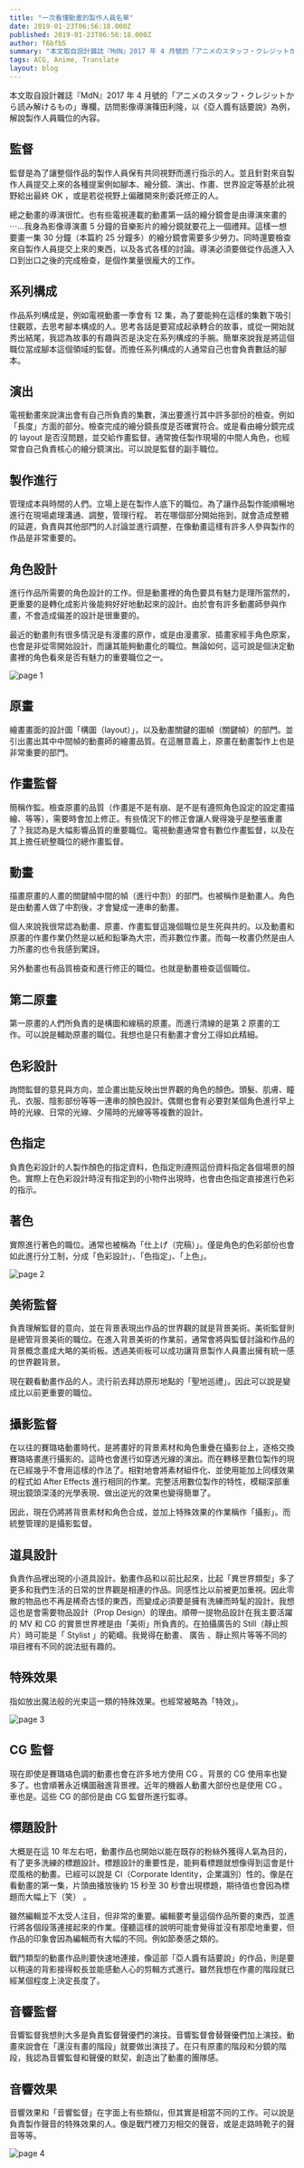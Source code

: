 ```yaml
---
title: "一次看懂動畫的製作人員名單"
date: 2019-01-23T06:56:18.000Z
published: 2019-01-23T06:56:18.000Z
author: f6bfb5
summary: "本文取自設計雜誌『MdN』2017 年 4 月號的「アニメのスタッフ・クレジットから読み解けるもの」專欄，訪問影像導演篠田利隆，以《亞人醬有話要說》為例，解說製作人員職位的內容。"
tags: ACG, Anime, Translate
layout: blog
---
```


本文取自設計雜誌『MdN』2017 年 4 月號的「アニメのスタッフ・クレジットから読み解けるもの」專欄，訪問影像導演篠田利隆，以《亞人醬有話要說》為例，解說製作人員職位的內容。

## 監督

監督是為了讓整個作品的製作人員保有共同視野而進行指示的人。並且針對來自製作人員提交上來的各種提案例如腳本、繪分鏡、演出、作畫、世界設定等基於此視野給出最終 OK ，或是若從視野上偏離開來則委託修正的人。

總之動畫的導演很忙。也有些電視連載的動畫第一話的繪分鏡會是由導演來畫的 ⋯…我身為影像導演畫 5 分鐘的音樂影片的繪分鏡就要花上一個禮拜。這樣一想要畫一集 30 分鐘（本篇約 25 分鐘多）的繪分鏡會需要多少勞力。同時還要檢查來自製作人員提交上來的東西，以及各式各樣的討論。導演必須要做從作品進入入口到出口之後的完成檢查，是個作業量很龐大的工作。

## 系列構成

作品系列構成是，例如電視動畫一季會有 12 集，為了要能夠在這樣的集數下吸引住觀眾，去思考腳本構成的人。思考各話是要寫成起承轉合的故事，或從一開始就秀出結尾，我認為故事的有趣與否是決定在系列構成的手腕。簡單來說我是將這個職位當成腳本這個領域的監督。而擔任系列構成的人通常自己也會負責數話的腳本。

## 演出

電視動畫來說演出會有自己所負責的集數，演出要進行其中許多部份的檢查。例如「長度」方面的部分。檢查完成的繪分鏡長度是否確實符合。或是看由繪分鏡完成的 layout 是否沒問題，並交給作畫監督。通常擔任製作現場的中間人角色，也經常會自己負責核心的繪分鏡演出。可以說是監督的副手職位。

## 製作進行

管理成本與時間的人們。立場上是在製作人底下的職位。為了讓作品製作能順暢地進行在現場處理溝通、調整，管理行程。 若在哪個部分開始拖到，就會造成整體的延遲，負責與其他部門的人討論並進行調整，在像動畫這樣有許多人參與製作的作品是非常重要的。

## 角色設計

進行作品所需要的角色設計的工作。但是動畫裡的角色要具有魅力是理所當然的，更重要的是轉化成影片後能夠好好地動起來的設計。由於會有許多動畫師參與作畫，不會造成偏差的設計是很重要的。

最近的動畫則有很多情況是有漫畫的原作，或是由漫畫家、插畫家經手角色原案，也會是非從零開始設計，而讓其能夠動畫化的職位。無論如何，這可說是個決定動畫裡的角色看來是否有魅力的重要職位之一。

![page 1](https://i.imgur.com/eAnsQiG.jpg)

## 原畫

繪畫畫面的設計圖「構圖（layout）」，以及動畫關鍵的圖幀（關鍵幀）的部門。並引出畫出其中中間幀的動畫師的繪畫品質。在這層意義上，原畫在動畫製作上也是非常重要的部門。

## 作畫監督

簡稱作監。檢查原畫的品質（作畫是不是有崩、是不是有遵照角色設定的設定畫描繪、等等），需要時會加上修正。有些情況下的修正會讓人覺得幾乎是整張重畫了？我認為是大幅影響品質的重要職位。電視動畫通常會有數位作畫監督，以及在其上擔任統整職位的總作畫監督。

## 動畫

描畫原畫的人畫的關鍵幀中間的幀（進行中割）的部門。也被稱作是動畫人。角色是由動畫人做了中割後，才會變成一連串的動畫。

個人來說我很常認為動畫、原畫、作畫監督這幾個職位是生死與共的。以及動畫和原畫的作畫作業仍然是以紙和鉛筆為大宗，而非數位作畫。而每一枚畫仍然是由人力所畫的也令我感到驚訝。

另外動畫也有品質檢查和進行修正的職位。也就是動畫檢查這個職位。

## 第二原畫

第一原畫的人們所負責的是構圖和線稿的原畫。而進行清線的是第 2 原畫的工作。可以說是輔助原畫的職位。我想也是只有動畫才會分工得如此精細。

## 色彩設計

詢問監督的意見與方向，並企畫出能反映出世界觀的角色的顏色。頭髮、肌膚、瞳孔、衣服、陰影部份等等一連串的顏色設計。偶爾也會有必要對某個角色進行早上時的光線、日常的光線、夕陽時的光線等等複數的設計。

## 色指定

負責色彩設計的人製作顏色的指定資料，色指定則遵照這份資料指定各個場景的顏色。實際上在色彩設計時沒有指定到的小物件出現時，也會由色指定直接進行色彩的指示。

## 著色

實際進行著色的職位。通常也被稱為「仕上げ（完稿）」。僅是角色的色彩部份也會如此進行分工制，分成「色彩設計」、「色指定」、「上色」。

![page 2](https://i.imgur.com/jEQXOMc.jpg)

## 美術監督

負責理解監督的意向，並在背景表現出作品的世界觀的就是背景美術。美術監督則是總管背景美術的職位。在進入背景美術的作業前，通常會將與監督討論和作品的背景概念畫成大略的美術板。透過美術板可以成功讓背景製作人員畫出擁有統一感的世界觀背景。

現在觀看動畫作品的人，流行前去拜訪原形地點的「聖地巡禮」。因此可以說是變成比以前更重要的職位。

## 攝影監督

在以往的賽璐珞動畫時代，是將畫好的背景素材和角色重疊在攝影台上，逐格交換賽璐珞畫進行攝影的。這時也會進行如穿透光線的演出。而在轉移至數位製作的現在已經幾乎不會用這樣的作法了。相對地會將素材組件化、並使用能加上同樣效果的程式如 After Effects 進行相同的作業。完整活用數位製作的特性，模糊深部重現出鏡頭深淺的光學表現、做出逆光的效果也變得簡單了。

因此，現在仍將將背景素材和角色合成，並加上特殊效果的作業稱作「攝影」。而統整管理的是攝影監督。

## 道具設計

負責作品裡出現的小道具設計。動畫作品和以前比起來，比起「異世界類型」多了更多和我們生活的日常的世界觀是相連的作品。同感性比以前被更加重視。因此零散的物品也不再是稀奇古怪的東西，而變成必須要是擁有洗練而時髦的設計。我想這也是會需要物品設計（Prop Design）的理由。順帶一提物品設計在我主要活躍的 MV 和 CG 的實景世界裡是由「美術」所負責的。在拍攝廣告的 Still（靜止照片）時可能是「 Stylist 」的範疇。我覺得在動畫、 廣告 、靜止照片等等不同的項目裡有不同的說法挺有趣的。

## 特殊效果

指如放出魔法般的光束這一類的特殊效果。也經常被略為「特效」。

![page 3](https://i.imgur.com/VRMlojB.jpg)

## CG 監督

現在即使是賽璐珞色調的動畫也會在許多地方使用 CG 。背景的 CG 使用率也變多了。也會順著永近構圖融進背景裡。近年的機器人動畫大部份也是使用 CG 。車也是。這些 CG 的部份是由 CG 監督所進行監導。

## 標題設計

大概是在這 10 年左右吧，動畫作品也開始以能在既存的粉絲外獲得人氣為目的，有了更多洗練的標題設計。標題設計的重要性是，能夠看標題就想像得到這會是什麼風格的動畫。已經可以說是 CI（Corporate Identity，企業識別）性的。像是在看動畫的第一集，片頭曲播放後約 15 秒至 30 秒會出現標題，期待值也會因為標題而大幅上下（笑） 。

雖然編輯並不太受人注目，但非常的重要。編輯要考量這個作品所要的東西，並進行將各個段落連接起來的作業。僅聽這樣的說明可能會覺得並沒有那麼地重要，但作品的印象會因為編輯而有大幅的不同。例如節奏感之類的。

戰鬥類型的動畫作品則要快速地連接，像這部「亞人醬有話要說」的作品，則是要以稍遠的背影接得較長並能感動人心的剪輯方式進行。雖然我想在作畫的階段就已經某個程度上決定長度了。

## 音響監督

音響監督我想則大多是負責監督聲優們的演技。音響監督會替聲優們加上演技。動畫來說會在「還沒有畫的階段」就要做出演技了。在只有原畫的階段和分鏡的階段，我認為音響監督和聲優的默契，創造出了動畫的團隊感。

## 音響效果

音響效果和「音響監督」在字面上有些類似，但其實是相當不同的工作。可以說是負責製作聲音的特殊效果的人。像是戰鬥裡刀刃相交的聲音，或是走路時靴子的聲音等等。

![page 4](https://i.imgur.com/xld3vAb.jpg)
